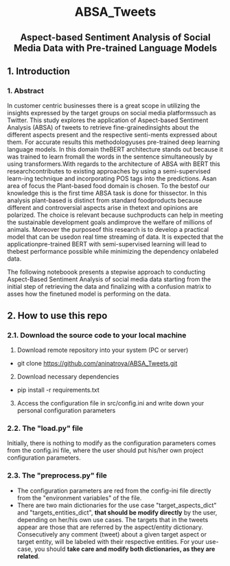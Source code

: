# <center> ABSA_Tweets </center>
## <center> Aspect-based Sentiment Analysis of Social Media Data with Pre-trained Language Models </center>

## 1. Introduction
### 1. Abstract
In customer centric businesses there is a great scope in utilizing the insights expressed by the target groups on social media platformssuch as Twitter. This study explores the application of Aspect-based Sentiment Analysis (ABSA) of tweets to retrieve fine-grainedinsights about the different aspects present and the respective senti-ments expressed about them. For accurate results this methodologyuses pre-trained deep learning language models. In this domain theBERT architecture stands out because it was trained to learn fromall the words in the sentence simultaneously by using transformers.With regards to the architecture of ABSA with BERT this researchcontributes to existing approaches by using a semi-supervised learn-ing technique and incorporating POS tags into the predictions. Asan area of focus the Plant-based food domain is chosen. To the bestof our knowledge this is the first time ABSA task is done for thissector. In this analysis plant-based is distinct from standard foodproducts because different and controversial aspects arise in thetext and opinions are polarized. The choice is relevant because suchproducts can help in meeting the sustainable development goals andimprove the welfare of millions of animals. Moreover the purposeof this research is to develop a practical model that can be usedon real time streaming of data. It is expected that the applicationpre-trained BERT with semi-supervised learning will lead to thebest performance possible while minimizing the dependency onlabeled data.

The following noteboook presents a stepwise approach to conducting Aspect-Based Sentiment Analysis of social media data starting from the initial step of retrieving the data and finalizing with a confusion matrix to asses how the finetuned model is performing on the data.



## 2. How to use this repo
### 2.1. Download the source code to your local machine
1. Download remote repository into your system (PC or server)

  - git clone https://github.com/aninatroya/ABSA_Tweets.git

2. Download necessary dependencies

  - pip install -r requirements.txt

3. Access the configuration file in src/config.ini and write down your personal configuration parameters

### 2.2. The "load.py" file
Initially, there is nothing to modify as the configuration parameters comes from the config.ini file, where the user should put his/her own project configuration parameters.

### 2.3. The "preprocess.py" file
- The configuration parameters are red from the config-ini file directly from the "environment variables" of the file. 
- There are two main dictionaries for the use case "target_aspects_dict" and "targets_entities_dict", **that should be modify directly** by the user, depending on her/his own use cases. The targets that in the tweets appear are those that are referred by the aspect/entity dictionary. Consecutively any comment (tweet) about a given target aspect or target entity, will be labeled with their respective entities. For your use-case, you should **take care and modify both dictionaries, as they are related**.
